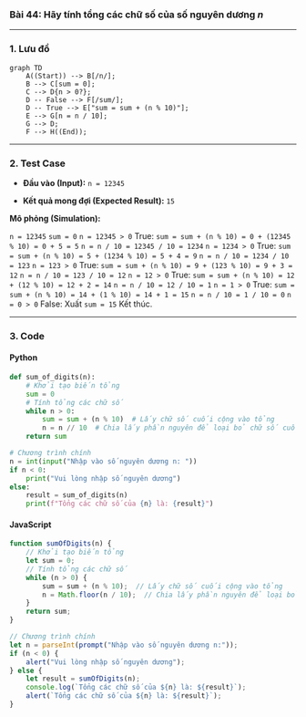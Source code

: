 ### Bài 44: Hãy tính tổng các chữ số của số nguyên dương $n$

---

### **1. Lưu đồ**

```mermaid
graph TD
    A((Start)) --> B[/n/];
    B --> C[sum = 0];
    C --> D{n > 0?};
    D -- False --> F[/sum/];
    D -- True --> E["sum = sum + (n % 10)"];
    E --> G[n = n / 10];
    G --> D;
    F --> H((End));
```

---

### **2. Test Case**

- **Đầu vào (Input):** `n = 12345`

- **Kết quả mong đợi (Expected Result):** `15`


**Mô phỏng (Simulation):**

`n = 12345`
`sum = 0`
`n = 12345 > 0` True:
	`sum = sum + (n % 10) = 0 + (12345 % 10) = 0 + 5 = 5`
	`n = n / 10 = 12345 / 10 = 1234`
`n = 1234 > 0` True:
	`sum = sum + (n % 10) = 5 + (1234 % 10) = 5 + 4 = 9`
	`n = n / 10 = 1234 / 10 = 123`
`n = 123 > 0` True:
	`sum = sum + (n % 10) = 9 + (123 % 10) = 9 + 3 = 12`
	`n = n / 10 = 123 / 10 = 12`
`n = 12 > 0` True:
	`sum = sum + (n % 10) = 12 + (12 % 10) = 12 + 2 = 14`
	`n = n / 10 = 12 / 10 = 1`
`n = 1 > 0` True:
	`sum = sum + (n % 10) = 14 + (1 % 10) = 14 + 1 = 15`
	`n = n / 10 = 1 / 10 = 0`
`n = 0 > 0` False:
Xuất `sum = 15`
Kết thúc.

---

### **3. Code**

#### **Python**

```python
def sum_of_digits(n):
    # Khởi tạo biến tổng
    sum = 0
    # Tính tổng các chữ số
    while n > 0:
        sum = sum + (n % 10)  # Lấy chữ số cuối cộng vào tổng
        n = n // 10  # Chia lấy phần nguyên để loại bỏ chữ số cuối
    return sum

# Chương trình chính
n = int(input("Nhập vào số nguyên dương n: "))
if n < 0:
    print("Vui lòng nhập số nguyên dương")
else:
    result = sum_of_digits(n)
    print(f"Tổng các chữ số của {n} là: {result}")
```

#### **JavaScript**

```javascript
function sumOfDigits(n) {
    // Khởi tạo biến tổng
    let sum = 0;
    // Tính tổng các chữ số
    while (n > 0) {
        sum = sum + (n % 10);  // Lấy chữ số cuối cộng vào tổng
        n = Math.floor(n / 10);  // Chia lấy phần nguyên để loại bỏ chữ số cuối
    }
    return sum;
}

// Chương trình chính
let n = parseInt(prompt("Nhập vào số nguyên dương n:"));
if (n < 0) {
    alert("Vui lòng nhập số nguyên dương");
} else {
    let result = sumOfDigits(n);
    console.log(`Tổng các chữ số của ${n} là: ${result}`);
    alert(`Tổng các chữ số của ${n} là: ${result}`);
}
```
